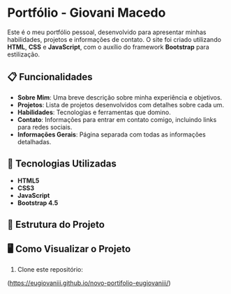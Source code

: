 # Portfólio - Giovani Macedo

Este é o meu portfólio pessoal, desenvolvido para apresentar minhas habilidades, projetos e informações de contato. O site foi criado utilizando **HTML**, **CSS** e **JavaScript**, com o auxílio do framework **Bootstrap** para estilização.

## 📋 Funcionalidades

- **Sobre Mim**: Uma breve descrição sobre minha experiência e objetivos.
- **Projetos**: Lista de projetos desenvolvidos com detalhes sobre cada um.
- **Habilidades**: Tecnologias e ferramentas que domino.
- **Contato**: Informações para entrar em contato comigo, incluindo links para redes sociais.
- **Informações Gerais**: Página separada com todas as informações detalhadas.

## 🚀 Tecnologias Utilizadas

- **HTML5**
- **CSS3**
- **JavaScript**
- **Bootstrap 4.5**

## 📂 Estrutura do Projeto

## 🖥️ Como Visualizar o Projeto

1. Clone este repositório:
  
(https://eugiovaniii.github.io/novo-portifolio-eugiovaniii/)
